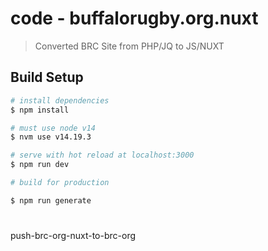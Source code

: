 # code - buffalorugby.org.nuxt

> Converted BRC Site from PHP/JQ to JS/NUXT

## Build Setup

```bash
# install dependencies
$ npm install

# must use node v14
$ nvm use v14.19.3

# serve with hot reload at localhost:3000
$ npm run dev

# build for production

$ npm run generate
```

#

push-brc-org-nuxt-to-brc-org
